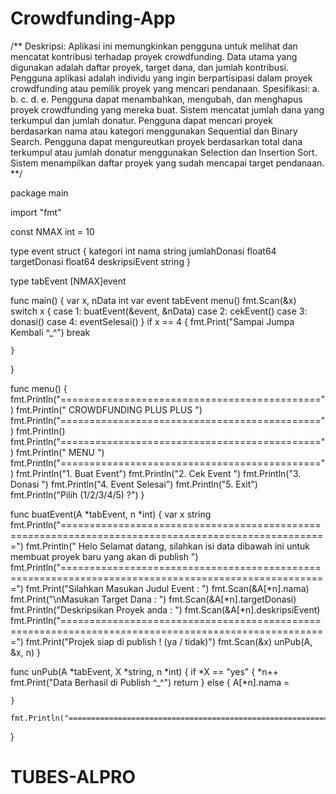 # Crowdfunding-App
/** Deskripsi:
Aplikasi ini memungkinkan pengguna untuk melihat dan mencatat kontribusi
terhadap proyek crowdfunding. Data utama yang digunakan adalah daftar proyek,
target dana, dan jumlah kontribusi. Pengguna aplikasi adalah individu yang ingin
berpartisipasi dalam proyek crowdfunding atau pemilik proyek yang mencari
pendanaan.
Spesifikasi:
a. b. c. d. e. Pengguna dapat menambahkan, mengubah, dan menghapus proyek
crowdfunding yang mereka buat.
Sistem mencatat jumlah dana yang terkumpul dan jumlah donatur.
Pengguna dapat mencari proyek berdasarkan nama atau kategori menggunakan
Sequential dan Binary Search.
Pengguna dapat mengureutkan proyek berdasarkan total dana terkumpul atau
jumlah donatur menggunakan Selection dan Insertion Sort.
Sistem menampilkan daftar proyek yang sudah mencapai target pendanaan.
**/

package main

import "fmt"

const NMAX int = 10

type event struct {
	kategori       int
	nama           string
	jumlahDonasi   float64
	targetDonasi   float64
	deskripsiEvent string
}

type tabEvent [NMAX]event

func main() {
	var x, nData int
	var event tabEvent
	menu()
	fmt.Scan(&x)
	switch x {
	case 1:
		buatEvent(&event, &nData)
	case 2:
		cekEvent()
	case 3:
		donasi()
	case 4:
		eventSelesai()
	}
	if x == 4 {
		fmt.Print("Sampai Jumpa Kembali ^_^")
		break

	}
}

func menu() {
	fmt.Println("=============================================")
	fmt.Println("		   	CROWDFUNDING PLUS PLUS				")
	fmt.Println("=============================================")
	fmt.Println()
	fmt.Println("=============================================")
	fmt.Println("					MENU				  	")
	fmt.Println("=============================================")
	fmt.Println("1. Buat Event")
	fmt.Println("2. Cek Event ")
	fmt.Println("3. Donasi	  ")
	fmt.Println("4. Event Selesai")
	fmt.Println("5. Exit")
	fmt.Println("Pilih (1/2/3/4/5) ?")
}

func buatEvent(A *tabEvent, n *int) {
	var x string
	fmt.Println("====================================================================================================")
	fmt.Println(" Helo Selamat datang, silahkan isi data dibawah ini untuk membuat proyek baru yang akan di publish ")
	fmt.Println("====================================================================================================")
	fmt.Print("Silahkan Masukan Judul Event : ")
	fmt.Scan(&A[*n].nama)
	fmt.Print("\nMasukan Target Dana : ")
	fmt.Scan(&A[*n].targetDonasi)
	fmt.Println("Deskripsikan Proyek anda : ")
	fmt.Scan(&A[*n].deskripsiEvent)
	fmt.Println("====================================================================================================")
	fmt.Print("Projek siap di publish ! (ya / tidak)")
	fmt.Scan(&x)
	unPub(A, &x, n)
}

func unPub(A *tabEvent, X *string, n *int) {
	if *X == "yes" {
		*n++
		fmt.Print("Data Berhasil di Publish ^_^")
		return
	} else {
		A[*n].nama = 

	}

	fmt.Println("====================================================================================================")
}
# TUBES-ALPRO
